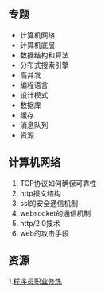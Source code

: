 ## 专题
- 计算机网络
- 计算机底层
- 数据结构和算法
- 分布式搜索引擎
- 高并发
- 编程语言
- 设计模式
- 数据库
- 缓存
- 消息队列
- 资源

## 计算机网络
1. TCP协议如何确保可靠性
2. http报文结构
3. ssl的安全通信机制
4. websocket的通信机制
5. http/2.0技术
6. web的攻击手段

## 资源
1.[程序员职业修炼](https://awesome-programming-books.github.io/)